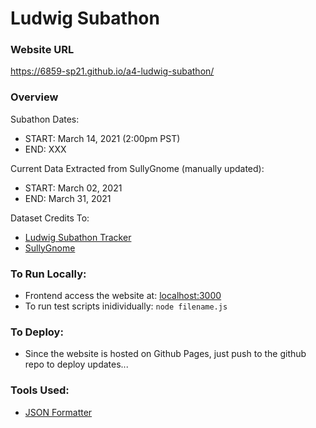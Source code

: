 # Ludwig Subathon

### Website URL
https://6859-sp21.github.io/a4-ludwig-subathon/

### Overview

Subathon Dates:
- START: March 14, 2021 (2:00pm PST) 
- END: XXX

Current Data Extracted from SullyGnome (manually updated):
- START: March 02, 2021
- END: March 31, 2021

Dataset Credits To:
- [Ludwig Subathon Tracker](https://docs.google.com/spreadsheets/d/e/2PACX-1vThvKnVHDeF0iGgL7Bkx6wz_SE2hh2RvxzqEHyqtZvR3H0DXuOwwh5MdwnbzMYvluul97ld364VANqm/pubhtml#)
- [SullyGnome](https://sullygnome.com/channel/ludwig)

### To Run Locally:

- Frontend access the website at: [localhost:3000](http://localhost:3000)
- To run test scripts inidividually: ```node filename.js```

### To Deploy:

- Since the website is hosted on Github Pages, just push to the github repo to deploy updates...


### Tools Used:
- [JSON Formatter](https://jsonformatter.curiousconcept.com/)
